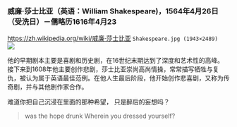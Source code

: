 ### 威廉·莎士比亚（英语：William Shakespeare)，1564年4月26日（受洗日）－儒略历1616年4月23
https://zh.wikipedia.org/wiki/威廉·莎士比亚
`Shakespeare.jpg (1943×2489)`<br>
![](https://upload.wikimedia.org/wikipedia/commons/a/a2/Shakespeare.jpg)

他的早期剧本主要是喜剧和历史剧，在16世纪末期达到了深度和艺术性的高峰。接下来到1608年他主要创作悲剧，莎士比亚崇尚高尚情操，常常描写牺牲与复仇，被认为属于英语最佳范例。在他人生最后阶段，他开始创作悲喜剧，又称为传奇剧，并与其他剧作家合作。

难道你把自己沉浸在里面的那种希望，
只是醉后的妄想吗？
>was the hope drunk
Wherein you dressed yourself?
